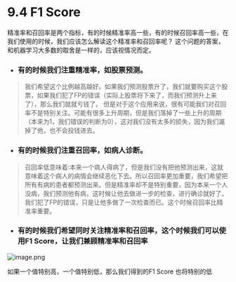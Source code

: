 # 9.4 F1 Score

精准率和召回率是两个指标，有的时候精准率高一些，有的时候召回率高一些，在我们使用的时候，我们应该怎么解读这个精准率和召回率呢？
这个问题的答案，和机器学习大多数的取舍是一样的，应该视情况而定。

- ### 有的时候我们注重精准率，如股票预测。
> 我们希望这个比例越高越好。如果我们预测股票升了，我们就要购买这个股票，如果我们犯了FP的错误（实际上股票将下来了，而我们预测升上来了），那么我们就就亏钱了。 但是对于这个应用来说，很有可能我们对召回率不是特别关注。可能有很多上升周期，但是我们落掉了一些上升的周期（本来为1，我们错误的判断为0），这对我们没有太多的损失，因为我们漏掉了他，也不会投钱进去。

- ### 有的时候我们注重召回率，如病人诊断。
> 召回率低意味着:本来一个病人得病了，但是我们没有把他预测出来，这就意味着这个病人的病情会继续恶化下去。所以召回率更加重要，我们希望把所有有病的患者都预测出来。但是精准率却不是特别重要，因为本来一个人没病，我们预测他有病，这时候让他去做进一步的检查，进行确诊就好了。我们犯了FP的错误，只是让他多做了一次检查而已。这个时候召回率比精准率重要。

- ### 有的时候我们希望同时关注精准率和召回率，这个时候我们可以使用F1 Score，让我们兼顾精准率和召回率

![image.png](https://upload-images.jianshu.io/upload_images/7220971-f0d0f37ba134412c.png?imageMogr2/auto-orient/strip%7CimageView2/2/w/1240)


如果一个值特别高，一个值特别低，那么我们得到的F1 Score 也将特别的低